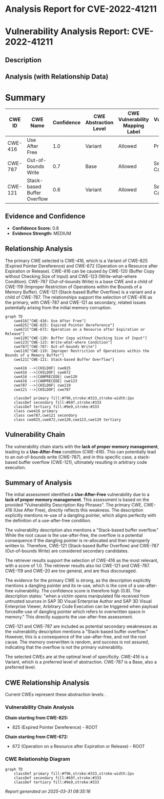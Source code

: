 # Analysis Report for CVE-2022-41211

# Vulnerability Analysis Report: CVE-2022-41211

## Description



## Analysis (with Relationship Data)

# Summary
| CWE ID | CWE Name | Confidence | CWE Abstraction Level | CWE Vulnerability Mapping Label | CWE-Vulnerability Mapping Notes |
|---|---|---|---|---|---|
| CWE-416 | Use After Free | 1.0 | Variant | Allowed | Primary CWE |
| CWE-787 | Out-of-bounds Write | 0.7 | Base | Allowed | Secondary Candidate |
| CWE-121 | Stack-based Buffer Overflow | 0.6 | Variant | Allowed | Secondary Candidate |

## Evidence and Confidence

*   **Confidence Score:** 0.8
*   **Evidence Strength:** MEDIUM

## Relationship Analysis
The primary CWE selected is CWE-416, which is a Variant of CWE-825 (Expired Pointer Dereference) and CWE-672 (Operation on a Resource after Expiration or Release). CWE-416 can be caused by CWE-120 (Buffer Copy without Checking Size of Input) and CWE-123 (Write-what-where Condition). CWE-787 (Out-of-bounds Write) is a base CWE and a child of CWE-119 (Improper Restriction of Operations within the Bounds of a Memory Buffer). CWE-121 (Stack-based Buffer Overflow) is a variant and a child of CWE-787. The relationships support the selection of CWE-416 as the primary, with CWE-787 and CWE-121 as secondary, related issues potentially arising from the initial memory corruption.

```mermaid
graph TD
    cwe416["CWE-416: Use After Free"]
    cwe825["CWE-825: Expired Pointer Dereference"]
    cwe672["CWE-672: Operation on a Resource after Expiration or Release"]
    cwe120["CWE-120: Buffer Copy without Checking Size of Input"]
    cwe123["CWE-123: Write-what-where Condition"]
    cwe787["CWE-787: Out-of-bounds Write"]
    cwe119["CWE-119: Improper Restriction of Operations within the Bounds of a Memory Buffer"]
    cwe121["CWE-121: Stack-based Buffer Overflow"]
    
    cwe416 -->|CHILDOF| cwe825
    cwe416 -->|CHILDOF| cwe672
    cwe416 -->|CANPRECEDE| cwe120
    cwe416 -->|CANPRECEDE| cwe123
    cwe787 -->|CHILDOF| cwe119
    cwe121 -->|CHILDOF| cwe787
    
    classDef primary fill:#f96,stroke:#333,stroke-width:2px
    classDef secondary fill:#69f,stroke:#333
    classDef tertiary fill:#9e9,stroke:#333
    class cwe416 primary
    class cwe787,cwe121 secondary
    class cwe825,cwe672,cwe120,cwe123,cwe119 tertiary
```

## Vulnerability Chain
The vulnerability chain starts with the **lack of proper memory management**, leading to a **Use-After-Free** condition (CWE-416). This can potentially lead to an out-of-bounds write (CWE-787), and in this specific case, a stack-based buffer overflow (CWE-121), ultimately resulting in arbitrary code execution.

## Summary of Analysis
The initial assessment identified a **Use-After-Free** vulnerability due to a **lack of proper memory management**. This assessment is based on the provided "Vulnerability Description Key Phrases". The primary CWE, CWE-416 (Use After Free), directly reflects this weakness. The description explicitly mentions re-use of a dangling pointer, which aligns perfectly with the definition of a use-after-free condition.

The vulnerability description also mentions a "Stack-based buffer overflow." While the root cause is the use-after-free, the overflow is a potential consequence if the dangling pointer is re-allocated and then improperly written to. Therefore, CWE-121 (Stack-based Buffer Overflow) and CWE-787 (Out-of-bounds Write) are considered secondary candidates.

The retriever results support the selection of CWE-416 as the most relevant, with a score of 1.0. The retriever results also list CWE-121 and CWE-787. CWE-119 and CWE-20 are too general, and are thus discouraged.

The evidence for the primary CWE is strong, as the description explicitly mentions a dangling pointer and its re-use, which is the core of a use-after-free vulnerability. The confidence score is therefore high (0.8). The description states: "when a victim opens manipulated file received from untrusted sources in SAP 3D Visual Enterprise Author and SAP 3D Visual Enterprise Viewer, Arbitrary Code Execution can be triggered when payload forcesRe-use of dangling pointer which refers to overwritten space in memory." This directly supports the use-after-free assessment.

CWE-121 and CWE-787 are included as potential secondary weaknesses as the vulnerability description mentions a "Stack-based buffer overflow." However, this is a consequence of the use-after-free, and not the root cause. The memory overwritten is random, and success is not assured, indicating that the overflow is not the primary vulnerability.

The selected CWEs are at the optimal level of specificity. CWE-416 is a Variant, which is a preferred level of abstraction. CWE-787 is a Base, also a preferred level.


## CWE Relationship Analysis

Current CWEs represent these abstraction levels: .


### Vulnerability Chain Analysis

**Chain starting from CWE-825:**
- 825 (Expired Pointer Dereference) - ROOT


**Chain starting from CWE-672:**
- 672 (Operation on a Resource after Expiration or Release) - ROOT



### CWE Relationship Diagram

```mermaid
graph TD
    classDef primary fill:#f96,stroke:#333,stroke-width:2px
    classDef secondary fill:#69f,stroke:#333
    classDef tertiary fill:#9e9,stroke:#333
```



*Report generated on 2025-03-31 08:35:16*
